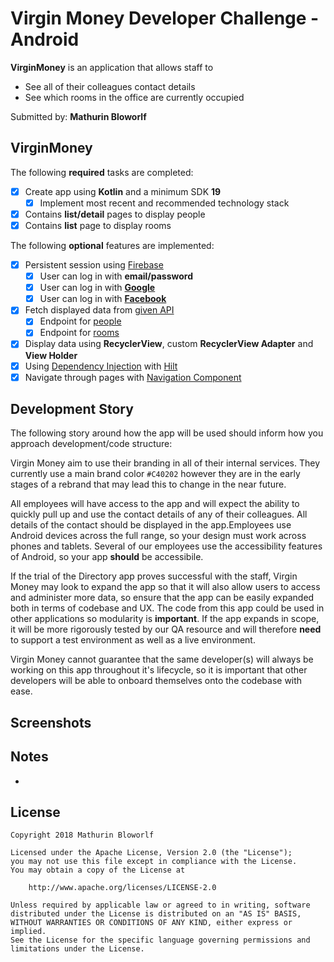 # Virgin Money Developer Challenge - Android

**VirginMoney** is an application that allows staff to
* See all of their colleagues contact details
* See which rooms in the office are currently occupied

Submitted by: **Mathurin Bloworlf**

## VirginMoney

The following **required** tasks are completed:

* [X] Create app using **Kotlin** and a minimum SDK **19**
  * [X] Implement most recent and recommended technology stack
* [X] Contains **list/detail** pages to display people
* [X] Contains **list** page to display rooms

The following **optional** features are implemented:

* [X] Persistent session using [Firebase](https://firebase.google.com/)
  * [X] User can log in with **email/password**
  * [X] User can log in with [**Google**](https://firebase.google.com/docs/auth/android/google-signin)
  * [X] User can log in with [**Facebook**](https://firebase.google.com/docs/auth/android/facebook-login)
* [X] Fetch displayed data from [given API](https://61e947967bc0550017bc61bf.mockapi.io/api/v1/)
  * [X] Endpoint for [people](https://61e947967bc0550017bc61bf.mockapi.io/api/v1/people)
  * [X] Endpoint for [rooms](https://61e947967bc0550017bc61bf.mockapi.io/api/v1/rooms)
* [X] Display data using **RecyclerView**, custom **RecyclerView Adapter** and **View Holder**
* [X] Using [Dependency Injection](https://developer.android.com/training/dependency-injection) with [Hilt](https://developer.android.com/training/dependency-injection/hilt-android)
* [X] Navigate through pages with [Navigation Component](https://developer.android.com/guide/navigation/get-started)

## Development Story

The following story around how the app will be used should inform how you approach development/code structure:

Virgin Money aim to use their branding in all of their internal services. They currently use a main brand color
`#C40202` however they are in the early stages of a rebrand that may lead this to change in the near future.

All employees will have access to the app and will expect the ability to quickly pull up and use the contact details of any of their colleagues. All details of the contact should be displayed in the app.Employees use Android devices across the full range, so your design must work across phones and tablets. Several of our employees use the accessibility features of Android, so your app **should** be accessibile.

If the trial of the Directory app proves successful with the staff, Virgin Money may look to expand the app so that it will also allow users to access and administer more data, so ensure that the app can be easily expanded both in terms of codebase and UX.  The code from this app could be used in other applications so modularity is **important**. If the app expands in scope, it will be more rigorously tested by our QA resource and will therefore **need** to support a test environment as well as a live environment.

Virgin Money cannot guarantee that the same developer(s) will always be working on this app throughout it's lifecycle, so it is important that other developers will be able to onboard themselves onto the codebase with ease.

## Screenshots



## Notes

-

## License

    Copyright 2018 Mathurin Bloworlf

    Licensed under the Apache License, Version 2.0 (the "License");
    you may not use this file except in compliance with the License.
    You may obtain a copy of the License at

        http://www.apache.org/licenses/LICENSE-2.0

    Unless required by applicable law or agreed to in writing, software
    distributed under the License is distributed on an "AS IS" BASIS,
    WITHOUT WARRANTIES OR CONDITIONS OF ANY KIND, either express or implied.
    See the License for the specific language governing permissions and
    limitations under the License.